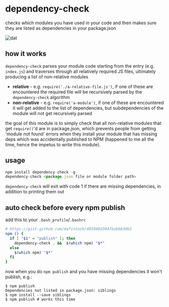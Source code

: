 # dependency-check

checks which modules you have used in your code and then makes sure they are listed as dependencies in your package.json

![dat](http://img.shields.io/badge/Development%20sponsored%20by-dat-green.svg?style=flat)

## how it works

`dependency-check` parses your module code starting from the entry (e.g. `index.js`) and traverses through all relatively required JS files, ultimately producing a list of non-relative modules

* **relative** - e.g. `require('./a-relative-file.js')`, if one of these are encountered the required file will be recursively parsed by the `dependency-check` algorithm
* **non-relative** - e.g. `require('a-module')`, if one of these are encountered it will get added to the list of dependencies, but subdependencies of the module will not get recursively parsed

the goal of this module is to simply check that all non-relative modules that get `require()`'d are in package.json, which prevents people from getting 'module not found' errors when they install your module that has missing deps which was accidentally published to NPM (happened to me all the time, hence the impetus to write this module).

## usage

```js
npm install dependency-check -g
dependency-check <package.json file or module folder path>
```

`dependency-check` will exit with code 1 if there are missing dependencies, in addition to printing them out

## auto check before every npm publish

add this to your `.bash_profile`/`.bashrc`

```sh
# https://gist.github.com/mafintosh/405048d304fbabb830b2
npm () {
  if [ "$1" = "publish" ]; then
    dependency-check . &&  $(which npm) "$*"
  else
    $(which npm) "$*"
  fi
}
```

now when you do `npm publish` and you have missing dependencies it won't publish, e.g.:

```
$ npm publish
Dependencies not listed in package.json: siblings
$ npm install --save siblings
$ npm publish # works this time
```
